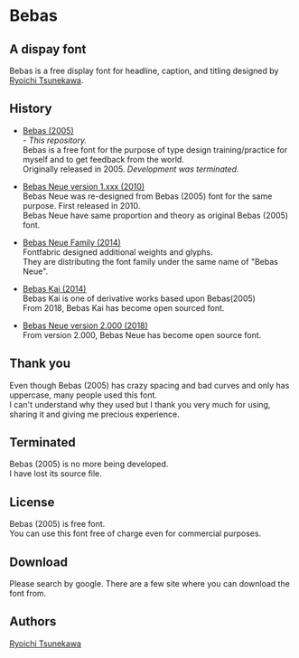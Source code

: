 # Bebas


## A dispay font
Bebas is a free display font for headline, caption, and titling designed by [Ryoichi Tsunekawa](http://dharmatype.com).   


## History
*  [Bebas (2005)](https://github.com/dharmatype/Bebas)   
*- This repository.*  
Bebas is a free font for the purpose of type design training/practice for myself and to get feedback from the world.  
Originally released in 2005. *Development was terminated.*

* [Bebas Neue version 1.xxx (2010)](https://github.com/dharmatype/Bebas-Neue)   
Bebas Neue was re-designed from Bebas (2005) font for the same purpose. First released in 2010.  
Bebas Neue have same proportion and theory as original Bebas (2005) font.  

* [Bebas Neue Family (2014)](http://www.fontfabric.com/bebas-neue/)  
Fontfabric designed additional weights and glyphs.  
They are distributing the font family under the same name of "Bebas Neue".

* [Bebas Kai (2014)](https://github.com/dharmatype/Bebas-Kai)  
Bebas Kai is one of derivative works based upon Bebas(2005)  
From 2018, Bebas Kai has become open sourced font.   

* [Bebas Neue version 2.000 (2018)](https://github.com/dharmatype/Bebas-Neue)   
From version 2.000, Bebas Neue has become open source font.


## Thank you  
Even though Bebas (2005) has crazy spacing and bad curves and only has uppercase, many people used this font.  
I can't understand why they used but I thank you very much for using, sharing it and giving me precious experience.


## Terminated  
Bebas (2005) is no more being developed.  
I have lost its source file.  


## License
Bebas (2005) is free font.  
You can use this font free of charge even for commercial purposes.


## Download
Please search by google. There are a few site where you can download the font from.


## Authors
[Ryoichi Tsunekawa](http://dharmatype.com)  

